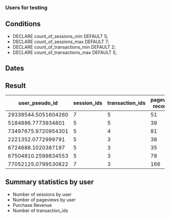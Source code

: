 ### Users for testing

## Conditions
- DECLARE count_of_sessions_min DEFAULT 5;
- DECLARE count_of_sessions_max DEFAULT 7;
- DECLARE count_of_transactions_min DEFAULT 2;
- DECLARE count_of_transactions_max DEFAULT 5;

## Dates

## Result
| user_pseudo_id        | session_ids | transaction_ids | pageview records
|-----------------------|-------------|-----------------|-----------------
| 29339544.5051604260   | 7 | 5 | 51
| 5184896.7773934801    | 5 | 5 | 39
| 73497675.9720954301   | 5 | 4 | 81
| 2221352.0772999791    | 5 | 3 | 38
| 6724688.1020387197    | 5 | 3 | 35
| 67504810.2599834553   | 5 | 3 | 78
| 77052125.0799530822   | 7 | 3 | 166

## Summary statistics by user
- Number of sessions by user
- Number of pageviews by user
- Purchase Revenue
- Number of transaction_ids
